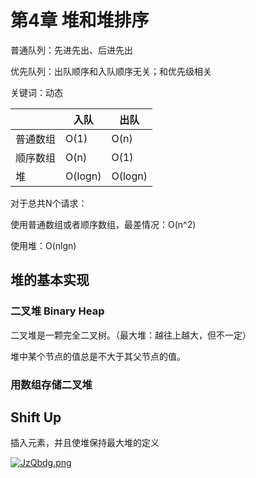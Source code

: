 # 第4章 堆和堆排序

普通队列：先进先出、后进先出

优先队列：出队顺序和入队顺序无关；和优先级相关

关键词：动态



|          | 入队    | 出队    |
| -------- | ------- | ------- |
| 普通数组 | O(1)    | O(n)    |
| 顺序数组 | O(n)    | O(1)    |
| 堆       | O(logn) | O(logn) |



对于总共N个请求：

使用普通数组或者顺序数组，最差情况：O(n^2)

使用堆：O(nlgn)



## 堆的基本实现

### 二叉堆 Binary Heap

二叉堆是一颗完全二叉树。（最大堆：越往上越大，但不一定）

堆中某个节点的值总是不大于其父节点的值。



### 用数组存储二叉堆



## Shift Up

插入元素，并且使堆保持最大堆的定义



[![JzQbdg.png](https://s1.ax1x.com/2020/05/03/JzQbdg.png)](https://imgchr.com/i/JzQbdg)


























































